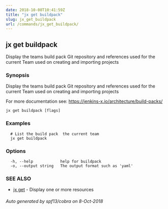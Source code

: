 ```yaml
---
date: 2018-10-08T10:41:59Z
title: "jx get buildpack"
slug: jx_get_buildpack
url: /commands/jx_get_buildpack/
---
```

## jx get buildpack

Display the teams build pack Git repository and references used for the current Team used on creating and importing projects

### Synopsis

Display the teams build pack Git repository and references used for the current Team used on creating and importing projects 

For more documentation see: https://jenkins-x.io/architecture/build-packs/

```
jx get buildpack [flags]
```

### Examples

```
  # List the build pack  the current team
  jx get buildpack
```

### Options

```
  -h, --help            help for buildpack
  -o, --output string   The output format such as 'yaml'
```

### SEE ALSO

* [jx get](/commands/jx_get/)	 - Display one or more resources

###### Auto generated by spf13/cobra on 8-Oct-2018
